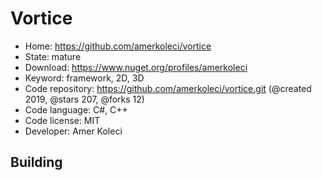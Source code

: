 # Vortice

- Home: https://github.com/amerkoleci/vortice
- State: mature
- Download: https://www.nuget.org/profiles/amerkoleci
- Keyword: framework, 2D, 3D
- Code repository: https://github.com/amerkoleci/vortice.git (@created 2019, @stars 207, @forks 12)
- Code language: C#, C++
- Code license: MIT
- Developer: Amer Koleci

## Building
